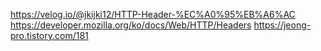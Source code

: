 https://velog.io/@jkijki12/HTTP-Header-%EC%A0%95%EB%A6%AC
https://developer.mozilla.org/ko/docs/Web/HTTP/Headers
https://jeong-pro.tistory.com/181
